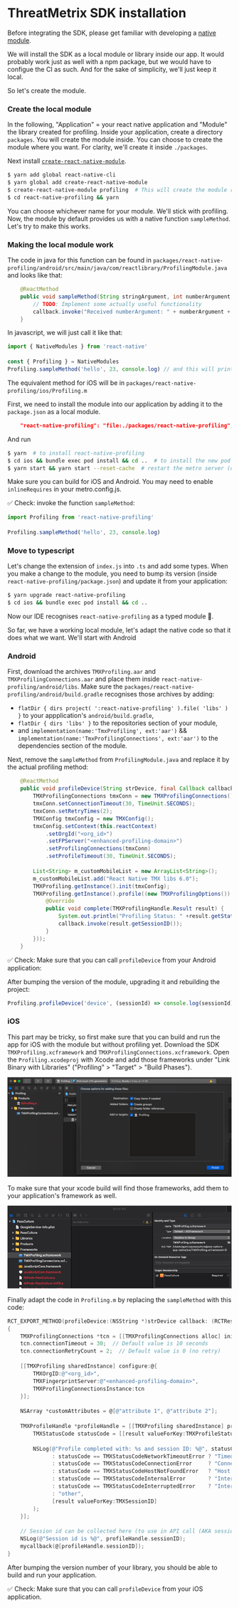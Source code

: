# ThreatMetrix SDK installation

Before integrating the SDK, please get familiar with developing a [native module](https://reactnative.dev/docs/native-modules-intro).

We will install the SDK as a local module or library inside our app. It would probably work just as well with a npm package, but we would have to configue the CI as such. And for the sake of simplicity, we'll just keep it local.

So let's create the module.

### Create the local module

In the following, "Application" = your react native application and "Module" the library created for profiling.
Inside your application, create a directory `packages`. You will create the module inside. You can choose to create the module where you want. For clarity, we'll create it inside `./packages`.

Next install [`create-react-native-module`](https://www.npmjs.com/package/create-react-native-module).

```bash
$ yarn add global react-native-cli
$ yarn global add create-react-native-module
$ create-react-native-module profiling  # This will create the module react-native-profiling
$ cd react-native-profiling && yarn
```

You can choose whichever name for your module. We'll stick with profiling.
Now, the module by default provides us with a native function `sampleMethod`. Let's try to make this works.

### Making the local module work

The code in java for this function can be found in `packages/react-native-profiling/android/src/main/java/com/reactlibrary/ProfilingModule.java` and looks like that:

```java
    @ReactMethod
    public void sampleMethod(String stringArgument, int numberArgument, Callback callback) {
        // TODO: Implement some actually useful functionality
        callback.invoke("Received numberArgument: " + numberArgument + " stringArgument: " + stringArgument);
    }
```

In javascript, we will just call it like that:

```javascript
import { NativeModules } from 'react-native'

const { Profiling } = NativeModules
Profiling.sampleMethod('hello', 23, console.log) // and this will print "Received numberArgument: 23  stringArgument: hello"
```

The equivalent method for iOS will be in `packages/react-native-profiling/ios/Profiling.m`

First, we need to install the module into our application by adding it to the `package.json` as a local module.

```json
    "react-native-profiling": "file:./packages/react-native-profiling",
```

And run

```bash
$ yarn  # to install react-native-profiling
$ cd ios && bundle exec pod install && cd ..  # to install the new pod for iOS
$ yarn start && yarn start --reset-cache  # restart the metro server (due to patched package conflicts)
```

Make sure you can build for iOS and Android. You may need to enable `inlineRequires` in your metro.config.js.

✅ Check: invoke the function `sampleMethod`:

```javascript
import Profiling from 'react-native-profiling'

Profiling.sampleMethod('hello', 23, console.log)
```

### Move to typescript

Let's change the extension of `index.js` into `.ts` and add some types.
When you make a change to the module, you need to bump its version (inside `react-native-profiling/package.json`) and update it from your application:

```bash
$ yarn upgrade react-native-profiling
$ cd ios && bundle exec pod install && cd ..
```

Now our IDE recognises `react-native-profiling` as a typed module 🎉.

So far, we have a working local module, let's adapt the native code so that it does what we want.
We'll start with Android

### Android

First, download the archives `TMXProfiling.aar` and `TMXProfilingConnections.aar` and place them inside `react-native-profiling/android/libs`.
Make sure the `packages/react-native-profiling/android/build.gradle` recognises those archives by adding:

- `flatDir { dirs project( ':react-native-profiling' ).file( 'libs' ) }` to your appplication's `android/build.gradle`,
- `flatDir { dirs 'libs' }` to the repositories section of your module,
- and `implementation(name:'TmxProfiling', ext:'aar')` && `implementation(name:'TmxProfilingConnections', ext:'aar')` to the dependencies section of the module.

Next, remove the `sampleMethod` from `ProfilingModule.java` and replace it by the actual profiling method:

```java
    @ReactMethod
    public void profileDevice(String strDevice, final Callback callback) {
        TMXProfilingConnections tmxConn = new TMXProfilingConnections();
        tmxConn.setConnectionTimeout(30, TimeUnit.SECONDS);
        tmxConn.setRetryTimes(2);
        TMXConfig tmxConfig = new TMXConfig();
        tmxConfig.setContext(this.reactContext)
            .setOrgId("<org_id>")
            .setFPServer("<enhanced-profiling-domain>")
            .setProfilingConnections(tmxConn)
            .setProfileTimeout(30, TimeUnit.SECONDS);

        List<String> m_customMobileList = new ArrayList<String>();
        m_customMobileList.add("React Native TMX libs 6.0");
        TMXProfiling.getInstance().init(tmxConfig);
        TMXProfiling.getInstance().profile((new TMXProfilingOptions()).setCustomAttributes(m_customMobileList), ( new TMXEndNotifier() {
            @Override
            public void complete(TMXProfilingHandle.Result result) {
                System.out.println("Profiling Status: " +result.getStatus() + "  session_id: "+ result.getSessionID());
                callback.invoke(result.getSessionID());
            }
        }));
    }
```

✅ Check: Make sure that you can call `profileDevice` from your Android application:

After bumping the version of the module, upgrading it and rebuilding the project:

```javascript
Profiling.profileDevice('device', (sessionId) => console.log(sessionId)) // This should console.log the session id (ex: 5396838fd816f243bd6262142442e202)
```

### iOS

This part may be tricky, so first make sure that you can build and run the app for iOS with the module but without profiling yet.
Download the SDK `TMXProfiling.xcframework` and `TMXProfilingConnections.xcframework`.
Open the `Profiling.xcodeproj` with Xcode and add those frameworks under "Link Binary with Libraries" ("Profiling" > "Target" > "Build Phases").

![import framework module](./import_framework_module.png)

To make sure that your xcode build will find those frameworks, add them to your application's framework as well.

![import framework application](./import_framework_application.png)

Finally adapt the code in `Profiling.m` by replacing the `sampleMethod` with this code:

```objectivec
RCT_EXPORT_METHOD(profileDevice:(NSString *)strDevice callback: (RCTResponseSenderBlock)mycallback)
{
    TMXProfilingConnections *tcn = [[TMXProfilingConnections alloc] init];
    tcn.connectionTimeout = 30;  // Default value is 10 seconds
    tcn.connectionRetryCount = 2;  // Default value is 0 (no retry)

    [[TMXProfiling sharedInstance] configure:@{
        TMXOrgID:@"<org_id>",
        TMXFingerprintServer:@"<enhanced-profiling-domain>",
        TMXProfilingConnectionsInstance:tcn
    }];

    NSArray *customAttributes = @[@"attribute 1", @"attribute 2"];

    TMXProfileHandle *profileHandle = [[TMXProfiling sharedInstance] profileDeviceUsing:@{TMXCustomAttributes : customAttributes} callbackBlock:^(NSDictionary * _Nullable result) {
        TMXStatusCode statusCode = [[result valueForKey:TMXProfileStatus] integerValue];

        NSLog(@"Profile completed with: %s and session ID: %@", statusCode == TMXStatusCodeOk ? "OK"
              : statusCode == TMXStatusCodeNetworkTimeoutError ? "Timed out"
              : statusCode == TMXStatusCodeConnectionError     ? "Connection Error"
              : statusCode == TMXStatusCodeHostNotFoundError   ? "Host not found error"
              : statusCode == TMXStatusCodeInternalError       ? "Internal Error"
              : statusCode == TMXStatusCodeInterruptedError    ? "Interrupted"
              : "other",
              [result valueForKey:TMXSessionID]
        );
    }];

    // Session id can be collected here (to use in API call (AKA session query))
    NSLog(@"Session id is %@", profileHandle.sessionID);
    mycallback(@[profileHandle.sessionID]);
}
```

After bumping the version number of your library, you should be able to build and run your application.

✅ Check: Make sure that you can call `profileDevice` from your iOS application.
